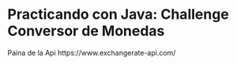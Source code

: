 <h1>Practicando con Java: Challenge Conversor de Monedas</h1>
<p>Paina de la Api https://www.exchangerate-api.com/ </p>
